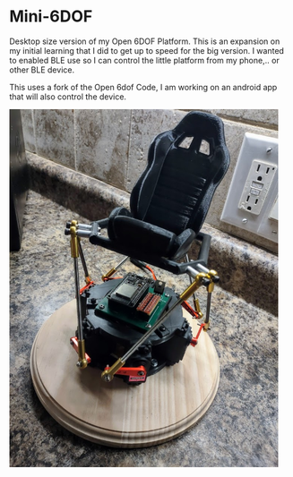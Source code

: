 # Mini-6DOF
Desktop size version of my Open 6DOF Platform. This is an expansion on my initial learning that I did to get up to speed for the big version.  I wanted to enabled BLE use so I can control the little platform from my phone,.. or other BLE device.

This uses a fork of the Open 6dof Code, I am working on an android app that will also control the device.

<img src="Images/platform1.jpg" width="480">

